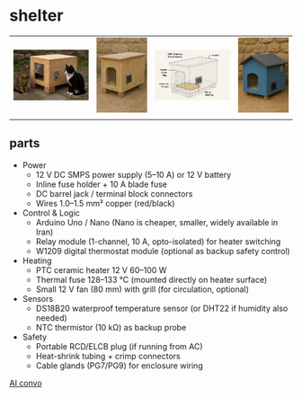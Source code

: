 # shelter

|   |   |   |   |
| --- | --- | --- | --- |
| [![image](https://github.com/kamangir/assets2/blob/main/shelter/01.png?raw=true)](#)  | [![image](https://github.com/kamangir/assets2/blob/main/shelter/02.png?raw=true)](#)  | [![image](https://github.com/kamangir/assets2/blob/main/shelter/03.png?raw=true)](#)  | [![image](https://github.com/kamangir/assets2/blob/main/shelter/04.png?raw=true)](#)  |
|  |  |  |  |

## parts

- Power
    - 12 V DC SMPS power supply (5–10 A) or 12 V battery
    - Inline fuse holder + 10 A blade fuse
    - DC barrel jack / terminal block connectors
    - Wires 1.0–1.5 mm² copper (red/black)
- Control & Logic
    - Arduino Uno / Nano (Nano is cheaper, smaller, widely available in Iran)
    - Relay module (1-channel, 10 A, opto-isolated) for heater switching
    - W1209 digital thermostat module (optional as backup safety control)
- Heating
    - PTC ceramic heater 12 V 60–100 W
    - Thermal fuse 128–133 °C (mounted directly on heater surface)
    - Small 12 V fan (80 mm) with grill (for circulation, optional)
- Sensors
    - DS18B20 waterproof temperature sensor (or DHT22 if humidity also needed)
    - NTC thermistor (10 kΩ) as backup probe
- Safety
    - Portable RCD/ELCB plug (if running from AC)
    - Heat-shrink tubing + crimp connectors
    - Cable glands (PG7/PG9) for enclosure wiring

[AI convo](https://chatgpt.com/c/68df585e-9a68-832f-b22e-481af04c377e)
